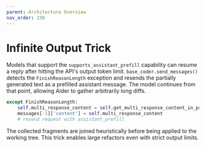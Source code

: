```yaml
---
parent: Architecture Overview
nav_order: 150
---
```


# Infinite Output Trick

Models that support the `supports_assistant_prefill` capability can resume a reply after hitting the API's output token limit.  `base_coder.send_messages()` detects the `FinishReasonLength` exception and resends the partially generated text as a prefilled assistant message.  The model continues from that point, allowing Aider to gather arbitrarily long diffs.

```python
except FinishReasonLength:
    self.multi_response_content = self.get_multi_response_content_in_progress()
    messages[-1]['content'] = self.multi_response_content
    # resend request with assistant_prefill
```

The collected fragments are joined heuristically before being applied to the working tree.  This trick enables large refactors even with strict output limits.

